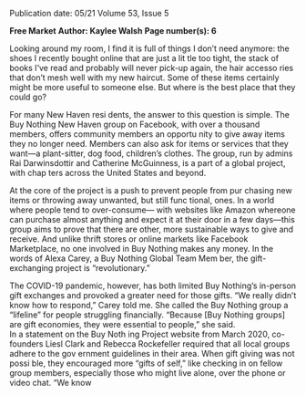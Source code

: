 Publication date: 05/21
Volume 53, Issue 5

**Free Market**
**Author: Kaylee Walsh**
**Page number(s): 6**

Looking around my room, I 
find it is full of things I don’t need 
anymore: the shoes I recently 
bought online that are just a lit­
tle too tight, the stack of books 
I’ve read and probably will never 
pick-up again, the hair accesso­
ries that don’t mesh well with my 
new haircut. Some of these items 
certainly might be more useful to 
someone else. But where is the 
best place that they could go?


For many New Haven resi­
dents, the answer to this question 
is simple. The Buy Nothing New 
Haven group on Facebook, with 
over a thousand members, offers 
community members an opportu­
nity to give away items they no 
longer need. Members can also 
ask for items or services that they 
want—a plant-sitter, dog food, 
children’s clothes. The group, run 
by admins Rai Darwinsdottir and 
Catherine McGuinness, is a part 
of a global project, with chap­
ters across the United States and 
beyond.


At the core of the project is a 
push to prevent people from pur­
chasing new items or throwing 
away unwanted, but still func­
tional, ones. In a world where 
people tend to over-consume— 
with 
websites 
like 
Amazon 
whereone can purchase almost 
anything and expect it at their 
door in a few days—this group 
aims to prove that there are other, 
more sustainable ways to give and 
receive. And unlike thrift stores 
or online markets like Facebook 
Marketplace, no one involved in 
Buy Nothing makes any money. 
In the words of Alexa Carey, a 
Buy Nothing Global Team Mem­
ber, the gift-exchanging project 
is “revolutionary.”


The 
COVID-19 
pandemic, 
however, 
has 
both 
limited 
Buy Nothing’s in-person gift 
exchanges and provoked a greater 
need for those gifts. “We really 
didn’t know how to respond,” 
Carey told me. She called the 
Buy Nothing group a “lifeline” 
for people struggling financially. 
“Because [Buy Nothing groups] 
are gift economies, they were 
essential to people,” she said.  
In a statement on the Buy Noth­
ing Project website from March 
2020, co-founders Liesl Clark and 
Rebecca Rockefeller required that 
all local groups adhere to the gov­
ernment guidelines in their area. 
When gift giving was not possi­
ble, they encouraged more “gifts 
of self,” like checking in on fellow 
group members, especially those 
who might live alone, over the 
phone or video chat. “We know